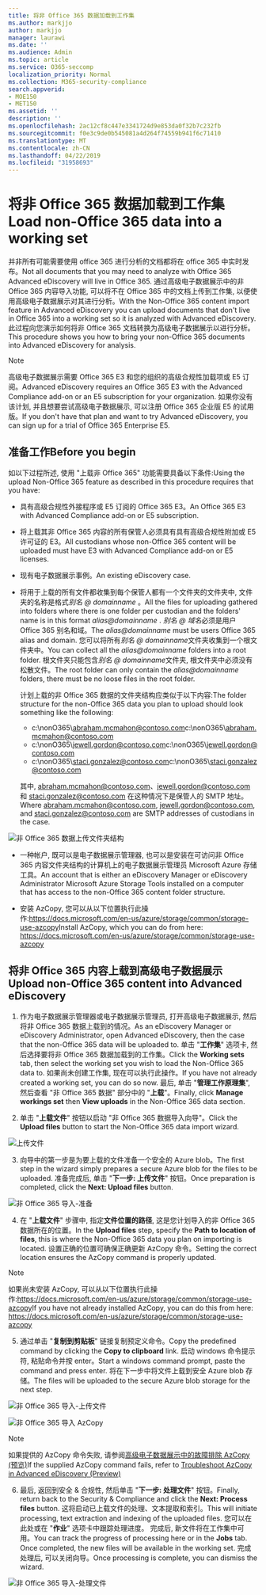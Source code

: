 ```yaml
---
title: 将非 Office 365 数据加载到工作集
ms.author: markjjo
author: markjjo
manager: laurawi
ms.date: ''
ms.audience: Admin
ms.topic: article
ms.service: O365-seccomp
localization_priority: Normal
ms.collection: M365-security-compliance
search.appverid:
- MOE150
- MET150
ms.assetid: ''
description: ''
ms.openlocfilehash: 2ac12cf8c447e3341724d9e853da0f32b7c232fb
ms.sourcegitcommit: f0e3c9de0b545081a4d264f74559b941f6c71410
ms.translationtype: MT
ms.contentlocale: zh-CN
ms.lasthandoff: 04/22/2019
ms.locfileid: "31958693"
---
```

# <a name="load-non-office-365-data-into-a-working-set"></a><span data-ttu-id="0d766-102">将非 Office 365 数据加载到工作集</span><span class="sxs-lookup"><span data-stu-id="0d766-102">Load non-Office 365 data into a working set</span></span>

<span data-ttu-id="0d766-103">并非所有可能需要使用 office 365 进行分析的文档都将在 office 365 中实时发布。</span><span class="sxs-lookup"><span data-stu-id="0d766-103">Not all documents that you may need to analyze with Office 365 Advanced eDiscovery will live in Office 365.</span></span> <span data-ttu-id="0d766-104">通过高级电子数据展示中的非 Office 365 内容导入功能, 可以将不在 Office 365 中的文档上传到工作集, 以便使用高级电子数据展示对其进行分析。</span><span class="sxs-lookup"><span data-stu-id="0d766-104">With the Non-Office 365 content import feature in Advanced eDiscovery you can upload documents that don't live in Office 365 into a working set so it is analyzed with Advanced eDiscovery.</span></span> <span data-ttu-id="0d766-105">此过程向您演示如何将非 Office 365 文档转换为高级电子数据展示以进行分析。</span><span class="sxs-lookup"><span data-stu-id="0d766-105">This procedure shows you how to bring your non-Office 365 documents into Advanced eDiscovery for analysis.</span></span>

>[!Note]
><span data-ttu-id="0d766-106">高级电子数据展示需要 Office 365 E3 和您的组织的高级合规性加载项或 E5 订阅。</span><span class="sxs-lookup"><span data-stu-id="0d766-106">Advanced eDiscovery requires an Office 365 E3 with the Advanced Compliance add-on or an E5 subscription for your organization.</span></span> <span data-ttu-id="0d766-107">如果你没有该计划, 并且想要尝试高级电子数据展示, 可以注册 Office 365 企业版 E5 的试用版。</span><span class="sxs-lookup"><span data-stu-id="0d766-107">If you don't have that plan and want to try Advanced eDiscovery, you can sign up for a trial of Office 365 Enterprise E5.</span></span>

## <a name="before-you-begin"></a><span data-ttu-id="0d766-108">准备工作</span><span class="sxs-lookup"><span data-stu-id="0d766-108">Before you begin</span></span>
<span data-ttu-id="0d766-109">如以下过程所述, 使用 "上载非 Office 365" 功能需要具备以下条件:</span><span class="sxs-lookup"><span data-stu-id="0d766-109">Using the upload Non-Office 365 feature as described in this procedure requires that you have:</span></span>

- <span data-ttu-id="0d766-110">具有高级合规性外接程序或 E5 订阅的 Office 365 E3。</span><span class="sxs-lookup"><span data-stu-id="0d766-110">An Office 365 E3 with Advanced Compliance add-on or E5 subscription.</span></span>

- <span data-ttu-id="0d766-111">将上载其非 Office 365 内容的所有保管人必须具有具有高级合规性附加或 E5 许可证的 E3。</span><span class="sxs-lookup"><span data-stu-id="0d766-111">All custodians whose non-Office 365 content will be uploaded must have E3 with Advanced Compliance add-on or E5 licenses.</span></span>

- <span data-ttu-id="0d766-112">现有电子数据展示事例。</span><span class="sxs-lookup"><span data-stu-id="0d766-112">An existing eDiscovery case.</span></span>

- <span data-ttu-id="0d766-113">将用于上载的所有文件都收集到每个保管人都有一个文件夹的文件夹中, 文件夹的名称是格式*别名 @ domainname* 。</span><span class="sxs-lookup"><span data-stu-id="0d766-113">All the files for uploading gathered into folders where there is one folder per custodian and the folders' name is in this format *alias@domainname* .</span></span> <span data-ttu-id="0d766-114">*别名 @ 域名*必须是用户 Office 365 别名和域。</span><span class="sxs-lookup"><span data-stu-id="0d766-114">The *alias@domainname* must be users Office 365 alias and domain.</span></span> <span data-ttu-id="0d766-115">您可以将所有*别名 @ domainname*文件夹收集到一个根文件夹中。</span><span class="sxs-lookup"><span data-stu-id="0d766-115">You can collect all the *alias@domainname* folders into a root folder.</span></span> <span data-ttu-id="0d766-116">根文件夹只能包含*别名 @ domainname*文件夹, 根文件夹中必须没有松散文件。</span><span class="sxs-lookup"><span data-stu-id="0d766-116">The root folder can only contain the *alias@domainname* folders, there must be no loose files in the root folder.</span></span>

   <span data-ttu-id="0d766-117">计划上载的非 Office 365 数据的文件夹结构应类似于以下内容:</span><span class="sxs-lookup"><span data-stu-id="0d766-117">The folder structure for the non-Office 365 data you plan to upload should look something like the following:</span></span>

   - <span data-ttu-id="0d766-118">c:\nonO365\abraham.mcmahon@contoso.com</span><span class="sxs-lookup"><span data-stu-id="0d766-118">c:\nonO365\abraham.mcmahon@contoso.com</span></span>
   - <span data-ttu-id="0d766-119">c:\nonO365\jewell.gordon@contoso.com</span><span class="sxs-lookup"><span data-stu-id="0d766-119">c:\nonO365\jewell.gordon@contoso.com</span></span>
   - <span data-ttu-id="0d766-120">c:\nonO365\staci.gonzalez@contoso.com</span><span class="sxs-lookup"><span data-stu-id="0d766-120">c:\nonO365\staci.gonzalez@contoso.com</span></span>

   <span data-ttu-id="0d766-121">其中, abraham.mcmahon@contoso.com、jewell.gordon@contoso.com 和 staci.gonzalez@contoso.com 在这种情况下是保管人的 SMTP 地址。</span><span class="sxs-lookup"><span data-stu-id="0d766-121">Where abraham.mcmahon@contoso.com, jewell.gordon@contoso.com, and staci.gonzalez@contoso.com are SMTP addresses of custodians in the case.</span></span>

![非 Office 365 数据上传文件夹结构](../media/3f2dde84-294e-48ea-b44b-7437bd25284c.png)

- <span data-ttu-id="0d766-123">一种帐户, 既可以是电子数据展示管理器, 也可以是安装在可访问非 Office 365 内容文件夹结构的计算机上的电子数据展示管理员 Microsoft Azure 存储工具。</span><span class="sxs-lookup"><span data-stu-id="0d766-123">An account that is either an eDiscovery Manager or eDiscovery Administrator Microsoft Azure Storage Tools installed on a computer that has access to the non-Office 365 content folder structure.</span></span>

- <span data-ttu-id="0d766-124">安装 AzCopy, 您可以从以下位置执行此操作:https://docs.microsoft.com/en-us/azure/storage/common/storage-use-azcopy</span><span class="sxs-lookup"><span data-stu-id="0d766-124">Install AzCopy, which you can do from here: https://docs.microsoft.com/en-us/azure/storage/common/storage-use-azcopy</span></span>

## <a name="upload-non-office-365-content-into-advanced-ediscovery"></a><span data-ttu-id="0d766-125">将非 Office 365 内容上载到高级电子数据展示</span><span class="sxs-lookup"><span data-stu-id="0d766-125">Upload non-Office 365 content into Advanced eDiscovery</span></span>

1. <span data-ttu-id="0d766-126">作为电子数据展示管理器或电子数据展示管理员, 打开高级电子数据展示, 然后将非 Office 365 数据上载到的情况。</span><span class="sxs-lookup"><span data-stu-id="0d766-126">As an eDiscovery Manager or eDiscovery Administrator, open Advanced eDiscovery, then the case that the non-Office 365 data will be uploaded to.</span></span>  <span data-ttu-id="0d766-127">单击 "**工作集**" 选项卡, 然后选择要将非 Office 365 数据加载到的工作集。</span><span class="sxs-lookup"><span data-stu-id="0d766-127">Click the **Working sets** tab, then select the working set you wish to load the Non-Office 365 data to.</span></span>  <span data-ttu-id="0d766-128">如果尚未创建工作集, 现在可以执行此操作。</span><span class="sxs-lookup"><span data-stu-id="0d766-128">If you have not already created a working set, you can do so now.</span></span>  <span data-ttu-id="0d766-129">最后, 单击 "**管理工作原理集**", 然后查看 "非 Office 365 数据" 部分中的 "**上载**"。</span><span class="sxs-lookup"><span data-stu-id="0d766-129">Finally, click **Manage workings set** then **View uploads** in the Non-Office 365 data section.</span></span>

2. <span data-ttu-id="0d766-130">单击 "**上载文件**" 按钮以启动 "非 Office 365 数据导入向导"。</span><span class="sxs-lookup"><span data-stu-id="0d766-130">Click the **Upload files** button to start the Non-Office 365 data import wizard.</span></span>

![上传文件](../media/574f4059-4146-4058-9df3-ec97cf28d7c7.png)

3. <span data-ttu-id="0d766-132">向导中的第一步是为要上载的文件准备一个安全的 Azure blob。</span><span class="sxs-lookup"><span data-stu-id="0d766-132">The first step in the wizard simply prepares a secure Azure blob for the files to be uploaded.</span></span>  <span data-ttu-id="0d766-133">准备完成后, 单击 "**下一步: 上传文件**" 按钮。</span><span class="sxs-lookup"><span data-stu-id="0d766-133">Once preparation is completed, click the **Next: Upload files** button.</span></span>

![非 Office 365 导入-准备](../media/0670a347-a578-454a-9b3d-e70ef47aec57.png)
 
4. <span data-ttu-id="0d766-135">在 "**上载文件**" 步骤中, 指定**文件位置的路径**, 这是您计划导入的非 Office 365 数据所在的位置。</span><span class="sxs-lookup"><span data-stu-id="0d766-135">In the **Upload files** step, specify the **Path to location of files**, this is where the Non-Office 365 data you plan on importing is located.</span></span>  <span data-ttu-id="0d766-136">设置正确的位置可确保正确更新 AzCopy 命令。</span><span class="sxs-lookup"><span data-stu-id="0d766-136">Setting the correct location ensures the AzCopy command is properly updated.</span></span>

> [!NOTE]
> <span data-ttu-id="0d766-137">如果尚未安装 AzCopy, 可以从以下位置执行此操作:https://docs.microsoft.com/en-us/azure/storage/common/storage-use-azcopy</span><span class="sxs-lookup"><span data-stu-id="0d766-137">If you have not already installed AzCopy, you can do this from here: https://docs.microsoft.com/en-us/azure/storage/common/storage-use-azcopy</span></span>

5. <span data-ttu-id="0d766-138">通过单击 "**复制到剪贴板**" 链接复制预定义命令。</span><span class="sxs-lookup"><span data-stu-id="0d766-138">Copy the predefined command by clicking the **Copy to clipboard** link.</span></span> <span data-ttu-id="0d766-139">启动 windows 命令提示符, 粘贴命令并按 enter。</span><span class="sxs-lookup"><span data-stu-id="0d766-139">Start a windows command prompt, paste the command and press enter.</span></span>  <span data-ttu-id="0d766-140">将在下一步中将文件上载到安全 Azure blob 存储。</span><span class="sxs-lookup"><span data-stu-id="0d766-140">The files will be uploaded to the secure Azure blob storage for the next step.</span></span>

![非 Office 365 导入-上传文件](../media/3ea53b5d-7f9b-4dfc-ba63-90a38c14d41a.png)

![非 Office 365 导入 AzCopy](../media/504e2dbe-f36f-4f36-9b08-04aea85d8250.png)

> [!NOTE]
> <span data-ttu-id="0d766-143">如果提供的 AzCopy 命令失败, 请参阅[高级电子数据展示中的故障排除 AzCopy (预览)](troubleshooting-azcopy.md)</span><span class="sxs-lookup"><span data-stu-id="0d766-143">If the supplied AzCopy command fails, refer to [Troubleshoot AzCopy in Advanced eDiscovery (Preview)](troubleshooting-azcopy.md)</span></span>

6. <span data-ttu-id="0d766-144">最后, 返回到安全 & 合规性, 然后单击 "**下一步: 处理文件**" 按钮。</span><span class="sxs-lookup"><span data-stu-id="0d766-144">Finally, return back to the Security & Compliance and click the **Next: Process files** button.</span></span>  <span data-ttu-id="0d766-145">这将启动已上载文件的处理、文本提取和索引。</span><span class="sxs-lookup"><span data-stu-id="0d766-145">This will initiate processing, text extraction and indexing of the uploaded files.</span></span>  <span data-ttu-id="0d766-146">您可以在此处或在 "**作业**" 选项卡中跟踪处理进度。 完成后, 新文件将在工作集中可用。</span><span class="sxs-lookup"><span data-stu-id="0d766-146">You can track the progress of processing here or in the **Jobs** tab.  Once completed, the new files will be available in the working set.</span></span>  <span data-ttu-id="0d766-147">完成处理后, 可以关闭向导。</span><span class="sxs-lookup"><span data-stu-id="0d766-147">Once processing is complete, you can dismiss the wizard.</span></span>

![非 Office 365 导入-处理文件](../media/218b1545-416a-4a9f-9b25-3b70e8508f67.png)

